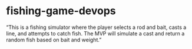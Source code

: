 # fishing-game-devops
“This is a fishing simulator where the player selects a rod and bait, casts a line, and attempts to catch fish. The MVP will simulate a cast and return a random fish based on bait and weight.”

